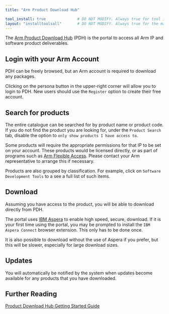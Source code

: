```yaml
---
title: "Arm Product Download Hub"

tool_install: true              # DO NOT MODIFY. Always true for tool installs
layout: "installtoolsall"       # DO NOT MODIFY. Always true for the main page of tool installs
---
```

The [Arm Product Download Hub](https://developer.arm.com/downloads) (PDH) is the portal to access all Arm IP and software product deliverables.

## Login with your Arm Account

PDH can be freely browsed, but an Arm account is required to download any packages.

Clicking on the persona button in the upper-right corner will allow you to login to PDH. New users should use the `Register` option to create their free account.

## Search for products

The entire catalogue can be searched for by product name or product code. If you do not find the product you are looking for, under the `Product Search` tab, disable the option to `only show products I have access to`.

Some products will require the appropriate permissions for that IP to be set on your account. These products would be licensed directly, or as part of programs such as [Arm Flexible Access](https://www.arm.com/products/flexible-access). Please contact your Arm representative to arrange this if necessary.

Products are also grouped by classification. For example, click on `Software Development Tools` to a see a full list of such items.

## Download

Assuming you have access to the product, you will be able to download directly from PDH.

The portal uses [IBM Aspera](https://www.ibm.com/products/aspera) to enable high speed, secure, download. If it is your first time using the portal, you may be prompted to install the `IBM Aspera Connect` browser extension. This only has to be done once.

It is also possible to download without the use of Aspera if you prefer, but this will be slower, especially for large download sizes.

## Updates

You will automatically be notified by the system when updates become available for any products that you have downloaded.

## Further Reading

   [Product Download Hub Getting Started Guide](https://developer.arm.com/documentation/107572)
